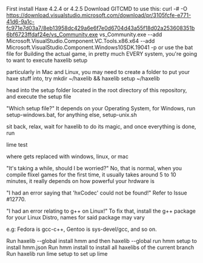First install Haxe 4.2.4 or 4.2.5
Download GITCMD to use this:
curl -# -O https://download.visualstudio.microsoft.com/download/pr/3105fcfe-e771-41d6-9a1c-fc971e7d03a7/8eb13958dc429a6e6f7e0d6704d43a55f18d02a253608351b6bf6723ffdaf24e/vs_Community.exe
vs_Community.exe --add Microsoft.VisualStudio.Component.VC.Tools.x86.x64 --add Microsoft.VisualStudio.Component.Windows10SDK.19041 -p
or use the bat file
for Building the actual game, in pretty much EVERY system, you're going to want to execute haxelib setup

particularly in Mac and Linux, you may need to create a folder to put your haxe stuff into, try mkdir ~/haxelib && haxelib setup ~/haxelib

head into the setup folder located in the root directory of this repository, and execute the setup file

"Which setup file?"
It depends on your Operating System, for Windows, run setup-windows.bat, for anything else, setup-unix.sh

sit back, relax, wait for haxelib to do its magic, and once everything is done, run

lime test <platform>

where <platform> gets replaced with windows, linux, or mac

"It's taking a while, should I be worried?"
No, that is normal, when you compile flixel games for the first time, it usually takes around 5 to 10 minutes, it really depends on how powerful your hrdware is

"I had an error saying that 'hxCodec' could not be found!"
Refer to Issue #12770.

"I had an error relating to g++ on Linux!"
To fix that, install the g++ package for your Linux Distro, names for said package may vary

e.g: Fedora is gcc-c++, Gentoo is sys-devel/gcc, and so on.

Run haxelib --global install hmm and then haxelib --global run hmm setup to install hmm.json
Run hmm install to install all haxelibs of the current branch
Run haxelib run lime setup to set up lime
